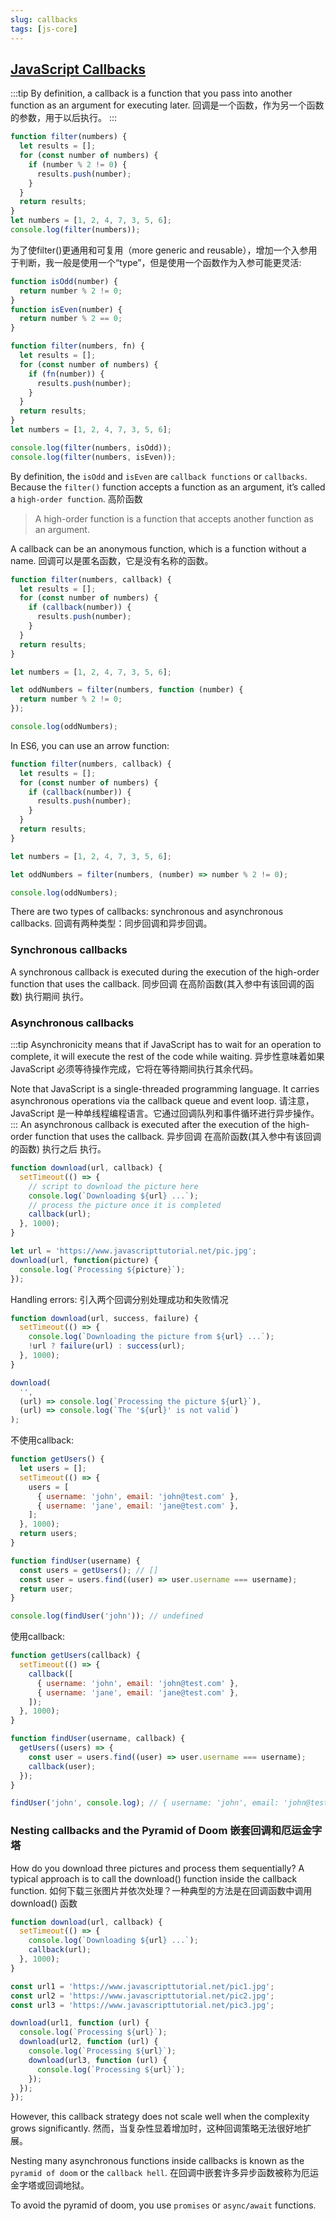 ```yaml
---
slug: callbacks
tags: [js-core]
---
```


## [JavaScript Callbacks](https://www.javascripttutorial.net/javascript-callback/)
:::tip
By definition, a callback is a function that you pass into another function as an argument for executing later. 回调是一个函数，作为另一个函数的参数，用于以后执行。
:::

```js
function filter(numbers) {
  let results = [];
  for (const number of numbers) {
    if (number % 2 != 0) {
      results.push(number);
    }
  }
  return results;
}
let numbers = [1, 2, 4, 7, 3, 5, 6];
console.log(filter(numbers));
```

为了使filter()更通用和可复用（more generic and reusable），增加一个入参用于判断，我一般是使用一个“type”，但是使用一个函数作为入参可能更灵活:
```js
function isOdd(number) {
  return number % 2 != 0;
}
function isEven(number) {
  return number % 2 == 0;
}

function filter(numbers, fn) {
  let results = [];
  for (const number of numbers) {
    if (fn(number)) {
      results.push(number);
    }
  }
  return results;
}
let numbers = [1, 2, 4, 7, 3, 5, 6];

console.log(filter(numbers, isOdd));
console.log(filter(numbers, isEven));
```
By definition, the `isOdd` and `isEven` are `callback functions` or `callbacks`. Because the `filter()` function accepts a function as an argument, it’s called a `high-order function`. 高阶函数
> A high-order function is a function that accepts another function as an argument.

A callback can be an anonymous function, which is a function without a name. 回调可以是匿名函数，它是没有名称的函数。
```js
function filter(numbers, callback) {
  let results = [];
  for (const number of numbers) {
    if (callback(number)) {
      results.push(number);
    }
  }
  return results;
}

let numbers = [1, 2, 4, 7, 3, 5, 6];

let oddNumbers = filter(numbers, function (number) {
  return number % 2 != 0;
});

console.log(oddNumbers);
```

In ES6, you can use an arrow function:
```js
function filter(numbers, callback) {
  let results = [];
  for (const number of numbers) {
    if (callback(number)) {
      results.push(number);
    }
  }
  return results;
}

let numbers = [1, 2, 4, 7, 3, 5, 6];

let oddNumbers = filter(numbers, (number) => number % 2 != 0);

console.log(oddNumbers);
```

There are two types of callbacks: synchronous and asynchronous callbacks. 回调有两种类型：同步回调和异步回调。

### Synchronous callbacks
A synchronous callback is executed during the execution of the high-order function that uses the callback. 同步回调 在高阶函数(其入参中有该回调的函数) 执行期间 执行。

### Asynchronous callbacks
:::tip
Asynchronicity means that if JavaScript has to wait for an operation to complete, it will execute the rest of the code while waiting. 异步性意味着如果 JavaScript 必须等待操作完成，它将在等待期间执行其余代码。

Note that JavaScript is a single-threaded programming language. It carries asynchronous operations via the callback queue and event loop. 请注意，JavaScript 是一种单线程编程语言。它通过回调队列和事件循环进行异步操作。
:::
An asynchronous callback is executed after the execution of the high-order function that uses the callback. 异步回调 在高阶函数(其入参中有该回调的函数) 执行之后 执行。
```js
function download(url, callback) {
  setTimeout(() => {
    // script to download the picture here
    console.log(`Downloading ${url} ...`);
    // process the picture once it is completed
    callback(url);
  }, 1000);
}

let url = 'https://www.javascripttutorial.net/pic.jpg';
download(url, function(picture) {
  console.log(`Processing ${picture}`);
}); 
```

Handling errors: 引入两个回调分别处理成功和失败情况
```js
function download(url, success, failure) {
  setTimeout(() => {
    console.log(`Downloading the picture from ${url} ...`);
    !url ? failure(url) : success(url);
  }, 1000);
}

download(
  '',
  (url) => console.log(`Processing the picture ${url}`),
  (url) => console.log(`The '${url}' is not valid`)
);
```

不使用callback:
```js
function getUsers() {
  let users = [];
  setTimeout(() => {
    users = [
      { username: 'john', email: 'john@test.com' },
      { username: 'jane', email: 'jane@test.com' },
    ];
  }, 1000);
  return users;
}

function findUser(username) {
  const users = getUsers(); // []
  const user = users.find((user) => user.username === username);
  return user;
}

console.log(findUser('john')); // undefined
```

使用callback:
```js
function getUsers(callback) {
  setTimeout(() => {
    callback([
      { username: 'john', email: 'john@test.com' },
      { username: 'jane', email: 'jane@test.com' },
    ]);
  }, 1000);
}

function findUser(username, callback) {
  getUsers((users) => {
    const user = users.find((user) => user.username === username);
    callback(user);
  });
}

findUser('john', console.log); // { username: 'john', email: 'john@test.com' }
```

### Nesting callbacks and the Pyramid of Doom 嵌套回调和厄运金字塔
How do you download three pictures and process them sequentially? A typical approach is to call the download() function inside the callback function. 如何下载三张图片并依次处理？一种典型的方法是在回调函数中调用 download() 函数
```js
function download(url, callback) {
  setTimeout(() => {
    console.log(`Downloading ${url} ...`);
    callback(url);
  }, 1000);
}

const url1 = 'https://www.javascripttutorial.net/pic1.jpg';
const url2 = 'https://www.javascripttutorial.net/pic2.jpg';
const url3 = 'https://www.javascripttutorial.net/pic3.jpg';

download(url1, function (url) {
  console.log(`Processing ${url}`);
  download(url2, function (url) {
    console.log(`Processing ${url}`);
    download(url3, function (url) {
      console.log(`Processing ${url}`);
    });
  });
});
```

However, this callback strategy does not scale well when the complexity grows significantly. 然而，当复杂性显着增加时，这种回调策略无法很好地扩展。

Nesting many asynchronous functions inside callbacks is known as the `pyramid of doom` or the `callback hell`. 在回调中嵌套许多异步函数被称为厄运金字塔或回调地狱。

To avoid the pyramid of doom, you use `promises` or `async/await` functions.